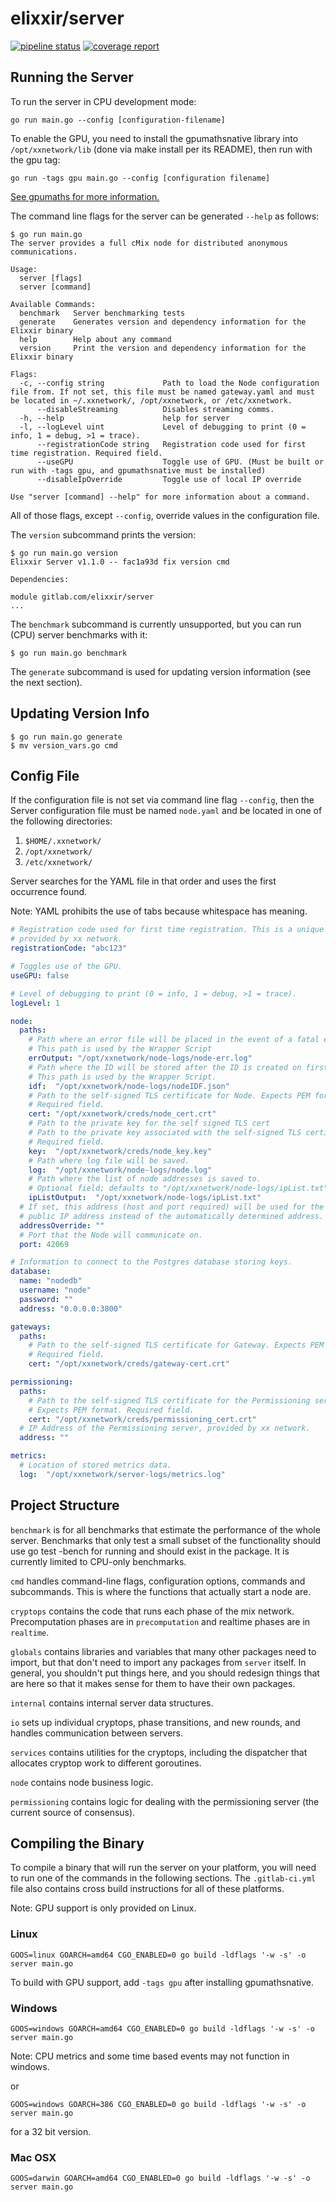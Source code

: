 # elixxir/server

[![pipeline status](https://gitlab.com/elixxir/server/badges/master/pipeline.svg)](https://gitlab.com/elixxir/server/commits/master)
[![coverage report](https://gitlab.com/elixxir/server/badges/master/coverage.svg)](https://gitlab.com/elixxir/server/commits/master)

## Running the Server

To run the server in CPU development mode:

```
go run main.go --config [configuration-filename]
```

To enable the GPU, you need to install the gpumathsnative library into
`/opt/xxnetwork/lib` (done via make install per its README), then
run with the gpu tag:

```
go run -tags gpu main.go --config [configuration filename]
```

[See gpumaths for more information.](https://gitlab.com/elixxir/gpumaths)

The command line flags for the server can be generated `--help` as follows:

```
$ go run main.go
The server provides a full cMix node for distributed anonymous communications.

Usage:
  server [flags]
  server [command]

Available Commands:
  benchmark   Server benchmarking tests
  generate    Generates version and dependency information for the Elixxir binary
  help        Help about any command
  version     Print the version and dependency information for the Elixxir binary

Flags:
  -c, --config string             Path to load the Node configuration file from. If not set, this file must be named gateway.yaml and must be located in ~/.xxnetwork/, /opt/xxnetwork, or /etc/xxnetwork.
      --disableStreaming          Disables streaming comms.
  -h, --help                      help for server
  -l, --logLevel uint             Level of debugging to print (0 = info, 1 = debug, >1 = trace).
      --registrationCode string   Registration code used for first time registration. Required field.
      --useGPU                    Toggle use of GPU. (Must be built or run with -tags gpu, and gpumathsnative must be installed)
      --disableIpOverride         Toggle use of local IP override

Use "server [command] --help" for more information about a command.
```

All of those flags, except `--config`, override values in the configuration
file.

The `version` subcommand prints the version:

```
$ go run main.go version
Elixxir Server v1.1.0 -- fac1a93d fix version cmd

Dependencies:

module gitlab.com/elixxir/server
...
```

The `benchmark` subcommand is currently unsupported, but you can run (CPU)
server benchmarks with it:

```
$ go run main.go benchmark
```

The `generate` subcommand is used for updating version information (see the
next section).

## Updating Version Info
```
$ go run main.go generate
$ mv version_vars.go cmd
```

## Config File

If the configuration file is not set via command line flag `--config`, then the
Server configuration file must be named `node.yaml` and be located in one of the
following directories:
1. `$HOME/.xxnetwork/`
2. `/opt/xxnetwork/`
3. `/etc/xxnetwork/`

Server searches for the YAML file in that order and uses the first occurrence
found.

Note: YAML prohibits the use of tabs because whitespace has meaning.

```yaml
# Registration code used for first time registration. This is a unique code
# provided by xx network.
registrationCode: "abc123"

# Toggles use of the GPU.
useGPU: false

# Level of debugging to print (0 = info, 1 = debug, >1 = trace).
logLevel: 1

node:
  paths:
    # Path where an error file will be placed in the event of a fatal error.
    # This path is used by the Wrapper Script
    errOutput: "/opt/xxnetwork/node-logs/node-err.log"
    # Path where the ID will be stored after the ID is created on first run.
    # This path is used by the Wrapper Script.
    idf:  "/opt/xxnetwork/node-logs/nodeIDF.json"
    # Path to the self-signed TLS certificate for Node. Expects PEM format.
    # Required field.
    cert: "/opt/xxnetwork/creds/node_cert.crt"
    # Path to the private key for the self signed TLS cert
    # Path to the private key associated with the self-signed TLS certificate.
    # Required field.
    key:  "/opt/xxnetwork/creds/node_key.key"
    # Path where log file will be saved.
    log:  "/opt/xxnetwork/node-logs/node.log"
    # Path where the list of node addresses is saved to.
    # Optional field; defaults to "/opt/xxnetwork/node-logs/ipList.txt".
    ipListOutput:  "/opt/xxnetwork/node-logs/ipList.txt"
  # If set, this address (host and port required) will be used for the node's
  # public IP address instead of the automatically determined address. Optional.
  addressOverride: ""
  # Port that the Node will communicate on.
  port: 42069

# Information to connect to the Postgres database storing keys.
database:
  name: "nodedb"
  username: "node"
  password: ""
  address: "0.0.0.0:3800"

gateways:
  paths:
    # Path to the self-signed TLS certificate for Gateway. Expects PEM format.
    # Required field.
    cert: "/opt/xxnetwork/creds/gateway-cert.crt"

permissioning:
  paths:
    # Path to the self-signed TLS certificate for the Permissioning server.
    # Expects PEM format. Required field.
    cert: "/opt/xxnetwork/creds/permissioning_cert.crt"
  # IP Address of the Permissioning server, provided by xx network.
  address: ""

metrics:
  # Location of stored metrics data.
  log:  "/opt/xxnetwork/server-logs/metrics.log"
```

## Project Structure

`benchmark` is for all benchmarks that estimate the performance of the
whole server. Benchmarks that only test a small subset of the
functionality should use go test -bench for running and should exist
in the package. It is currently limited to CPU-only benchmarks.

`cmd` handles command-line flags, configuration options, commands and
subcommands. This is where the functions that actually start a node
are.

`cryptops` contains the code that runs each phase of the mix network.
Precomputation phases are in `precomputation` and realtime phases are
in `realtime`.

`globals` contains libraries and variables that many other packages
need to import, but that don't need to import any packages from
`server` itself. In general, you shouldn't put things here, and you
should redesign things that are here so that it makes sense for them
to have their own packages.

`internal` contains internal server data structures.

`io` sets up individual cryptops, phase transitions, and new rounds,
and handles communication between servers.

`services` contains utilities for the cryptops, including the
dispatcher that allocates cryptop work to different goroutines.

`node` contains node business logic.

`permissioning` contains logic for dealing with the permissioning server
(the current source of consensus).

## Compiling the Binary

To compile a binary that will run the server on your platform,
you will need to run one of the commands in the following sections.
The `.gitlab-ci.yml` file also contains cross build instructions
for all of these platforms.

Note: GPU support is only provided on Linux.

### Linux

```
GOOS=linux GOARCH=amd64 CGO_ENABLED=0 go build -ldflags '-w -s' -o server main.go
```

To build with GPU support, add `-tags gpu` after installing gpumathsnative.

### Windows

```
GOOS=windows GOARCH=amd64 CGO_ENABLED=0 go build -ldflags '-w -s' -o server main.go
```

Note: CPU metrics and some time based events may not function in windows.

or

```
GOOS=windows GOARCH=386 CGO_ENABLED=0 go build -ldflags '-w -s' -o server main.go
```

for a 32 bit version.

### Mac OSX

```
GOOS=darwin GOARCH=amd64 CGO_ENABLED=0 go build -ldflags '-w -s' -o server main.go
```
